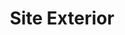 ---
title: "Site Exterior"
description: "Wind turbines, solar array, and other equipments around the GLEAMM Building."
order: 0
---